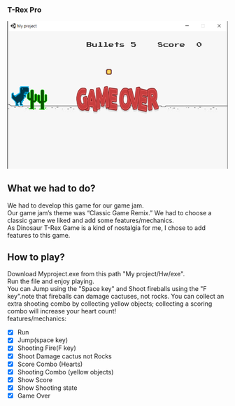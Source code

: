 ### T-Rex Pro
![T-Rex Pro](https://github.com/yasmin-mdn/Game/blob/main/Trex%20Pro/Trex.png)
## What we had to do?
We had to develop this game for our game jam.<br />
Our game jam’s theme was “Classic Game Remix.” We had to choose a classic game we liked and add some features/mechanics. <br />
As Dinosaur T-Rex Game is a kind of nostalgia for me, I chose to add features to this game.<br />
## How to play?
Download Myproject.exe from this path "My project/Hw/exe".<br />
Run the file and enjoy playing.<br />
You can Jump using the "Space key" and Shoot fireballs using the "F key".note that fireballs can damage cactuses, not rocks. You can collect an extra shooting combo by collecting yellow objects; collecting a scoring combo will increase your heart count! <br />
features/mechanics: <br />
- [x] Run
- [x] Jump(space key)
- [x] Shooting Fire(F key)
- [x] Shoot Damage cactus not Rocks
- [x] Score Combo (Hearts)
- [x] Shooting Combo (yellow objects)
- [x] Show Score
- [x] Show Shooting state
- [x] Game Over

